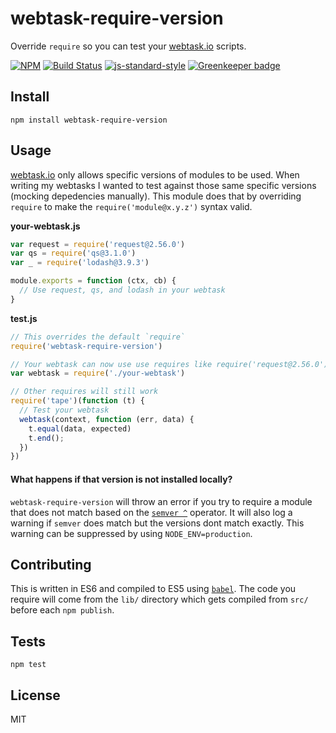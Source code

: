 webtask-require-version
===================

Override `require` so you can test your [webtask.io](https://webtask.io) scripts.

[![NPM](https://nodei.co/npm/webtask-require-version.png)](https://nodei.co/npm/webtask-require-version/)
[![Build Status](https://travis-ci.org/lukekarrys/webtask-require-version.png?branch=master)](https://travis-ci.org/lukekarrys/webtask-require-version)
[![js-standard-style](https://img.shields.io/badge/code%20style-standard-brightgreen.svg?style=flat)](https://github.com/feross/standard)
[![Greenkeeper badge](https://badges.greenkeeper.io/lukekarrys/webtask-require-version.svg)](https://greenkeeper.io/)


## Install

`npm install webtask-require-version`


## Usage

[webtask.io](https://webtask.io/docs/modules) only allows specific versions of modules to be used. When writing my webtasks I wanted to test against those same specific versions (mocking depedencies manually). This module does that by overriding `require` to make the `require('module@x.y.z')` syntax valid.

**your-webtask.js**
```js
var request = require('request@2.56.0')
var qs = require('qs@3.1.0')
var _ = require('lodash@3.9.3')

module.exports = function (ctx, cb) {
  // Use request, qs, and lodash in your webtask
}
```

**test.js**
```js
// This overrides the default `require`
require('webtask-require-version')

// Your webtask can now use use requires like require('request@2.56.0')
var webtask = require('./your-webtask')

// Other requires will still work
require('tape')(function (t) {
  // Test your webtask
  webtask(context, function (err, data) {
    t.equal(data, expected)
    t.end();
  })
})
```

#### What happens if that version is not installed locally?

`webtask-require-version` will throw an error if you try to require a module that does not match based on the [`semver ^`](https://github.com/npm/node-semver#caret-ranges-123-025-004) operator. It will also log a warning if `semver` does match but the versions dont match exactly. This warning can be suppressed by using `NODE_ENV=production`.


## Contributing

This is written in ES6 and compiled to ES5 using [`babel`](https://babeljs.io/). The code you require will come from the `lib/` directory which gets compiled from `src/` before each `npm publish`.


## Tests

`npm test`


## License

MIT
